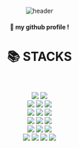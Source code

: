 <div align="center">

![header](https://capsule-render.vercel.app/api?type=waving&color=ffff6a&text=Welcome&fontColor=2522ca)

####  :wave: my github profile !
</div>
<div align=center><h1>📚 STACKS</h1></div>
 <br/>
 <br/>

<div align=center>
 <img src="https://img.shields.io/badge/java-%23ED8B00.svg?style=for-the-badge&logo=openjdk&logoColor=white">
 <img src="https://img.shields.io/badge/jquery-%230769AD.svg?style=for-the-badge&logo=jquery&logoColor=white">
 <br>
 
 <img src="https://img.shields.io/badge/html5-%23E34F26.svg?style=for-the-badge&logo=html5&logoColor=white">
 <img src="https://img.shields.io/badge/css3-%231572B6.svg?style=for-the-badge&logo=css3&logoColor=white">
 <img src="https://img.shields.io/badge/javascript-%23323330.svg?style=for-the-badge&logo=javascript&logoColor=%23F7DF1E"> 
 <br>
 
 <img src="https://img.shields.io/badge/spring-6DB33F?style=for-the-badge&logo=spring&logoColor=white"> 
 <img src="https://img.shields.io/badge/Apache%20Maven-C71A36?style=for-the-badge&logo=Apache%20Maven&logoColor=white">
 <img src="https://img.shields.io/badge/Mybatis-000000?style=for-the-badge&logo=Fluentd&logoColor=white"/>
 <br>

 <img src="https://img.shields.io/badge/springboot-6DB33F?style=for-the-badge&logo=springboot&logoColor=white">
 <img src="https://img.shields.io/badge/Gradle-02303A.svg?style=for-the-badge&logo=Gradle&logoColor=white">
 <img src="https://img.shields.io/badge/Thymeleaf-%23005C0F.svg?style=for-the-badge&logo=Thymeleaf&logoColor=white"/>
 <br>
 
 <img src="https://img.shields.io/badge/apache%20tomcat-%23F8DC75.svg?style=for-the-badge&logo=apache-tomcat&logoColor=black">
 <img src="https://img.shields.io/badge/mysql-%2300f.svg?style=for-the-badge&logo=mysql&logoColor=white"> 
 <img src="https://img.shields.io/badge/MariaDB-003545?style=for-the-badge&logo=mariadb&logoColor=white"> 
 <br>
  
 <img src="https://img.shields.io/badge/IntelliJIDEA-000000.svg?style=for-the-badge&logo=intellij-idea&logoColor=white"/>
 <img src="https://img.shields.io/badge/Eclipse-FE7A16.svg?style=for-the-badge&logo=Eclipse&logoColor=white"/>
 <img src="https://img.shields.io/badge/github-%23121011.svg?style=for-the-badge&logo=github&logoColor=white">
 <img src="https://img.shields.io/badge/Slack-4A154B?style=for-the-badge&logo=slack&logoColor=white">
 <br>
</div>
